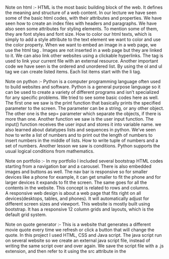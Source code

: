 Note on html :-
           HTML is the most basic building block of the web. It defines the meaning and structure of a web content.  In our lecture we have seen some of the basic html codes, with their attributes and properties. We have seen how to create an index files with headers and paragraphs. We have also seen some attributes for styling elements. To mention some of them, they are font styles and font size. How to color our html texts, which is simply to add a style attribute to the text element we want to color and use the color property. When we want to embed an image in a web page, we use the html tag <img>. Images are not inserted in a web page but they are linked to it.
          We can also link other websites using a clickable hyperlinks. The <link> tag is used to link your current file with an external resource. Another important code we have seen is the ordered and unordered list. By using the ol and ul tag we can create listed items. Each list items start with the li tag. 

  
Note on python :-
           Python is a computer programming language often used to build websites and software. Python is a general purpose language so it can be used to create a variety of different programs and isn’t specialized for any specific problems. We tried to see some basic codes here as well. The first one we saw is the print function that basically prints the specified parameter to the screen. The parameter can be a string, or any other object. The other one is the sep= parameter which separate the objects, if there is more than one. 
            Another function we saw is the user input function. The input() function receives the user input and stores it into variable name. we also learned about datatypes lists and sequences in python. We’ve seen how to write a list of numbers and to print out the length of numbers to insert numbers in the middle of lists. How to write tuple of numbers and a set of numbers. Another lesson we saw is conditions. Python supports the usual logical conditions from mathematics. 


Note on portfolio :-
        In my portfolio I included several bootstrap HTML codes starting from  a navigation bar and a carousel. There is also embedded images and buttons as well. The nav bar is responsive so for smaller devices like a phone for example, it can get smaller to fit the phone and for larger devices it expands to fit the screen. The same goes for all the contents in the website. This concept is related to rows and columns.  
       A responsive web design is about a web page that fits right on all devices(desktops, tables, and phones). It will automatically adjust for different screen sizes and viewport. This website is mostly built using bootstrap. It has a responsive 12 column grids and layouts, which is the default grid system.

Note on quote generator :-
      This is a website that generates a different movie quote every time we refresh or click a button that will change the quote. In this project I used HTML, CSS and Java script. The java script run on several website so we create an external java script file, instead of writing the same script over and over again. We save the script file with a .js extension, and then refer to it using the src attribute in the <script> tag. 
-	HTML is to define the content of the web page
-	CSS is to specify the layout of web pages
-	JavaScript is to program the behavior of web page

